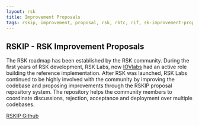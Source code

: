 ```yaml
---
layout: rsk
title: Improvement Proposals
tags: rskip, improvement, proposal, rsk, rbtc, rif, sk-improvement-proposal, roadmap, github, rbtc, defi, decentralized
---
```


## RSKIP - RSK Improvement Proposals

The RSK roadmap has been established by the RSK community. During the first years of RSK development, RSK Labs, now [IOVlabs](https://iovlabs.org) had an active role building the reference implementation. After RSK was launched, RSK Labs continued to be highly involved with the community by improving the codebase and proposing improvements through the RSKIP proposal repository system. The repository helps the community members to coordinate discussions, rejection, acceptance and deployment over multiple codebases. 

<a href="https://github.com/rsksmart/rskips" target="_blank" class="green-button">RSKIP Github</a>
